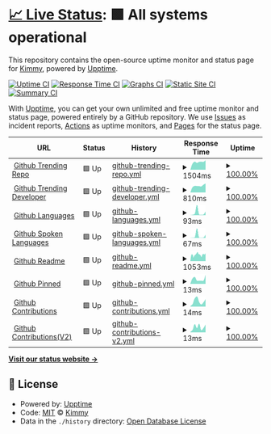 # [📈 Live Status](https://uptime.kimmy.me): <!--live status--> **🟩 All systems operational**

This repository contains the open-source uptime monitor and status page for [Kimmy](https://uptime.kimmy.me), powered by [Upptime](https://github.com/upptime/upptime).

[![Uptime CI](https://github.com/see/uptime/workflows/Uptime%20CI/badge.svg)](https://github.com/see/uptime/actions?query=workflow%3A%22Uptime+CI%22)
[![Response Time CI](https://github.com/see/uptime/workflows/Response%20Time%20CI/badge.svg)](https://github.com/see/uptime/actions?query=workflow%3A%22Response+Time+CI%22)
[![Graphs CI](https://github.com/see/uptime/workflows/Graphs%20CI/badge.svg)](https://github.com/see/uptime/actions?query=workflow%3A%22Graphs+CI%22)
[![Static Site CI](https://github.com/see/uptime/workflows/Static%20Site%20CI/badge.svg)](https://github.com/see/uptime/actions?query=workflow%3A%22Static+Site+CI%22)
[![Summary CI](https://github.com/see/uptime/workflows/Summary%20CI/badge.svg)](https://github.com/see/uptime/actions?query=workflow%3A%22Summary+CI%22)

With [Upptime](https://upptime.js.org), you can get your own unlimited and free uptime monitor and status page, powered entirely by a GitHub repository. We use [Issues](https://github.com/see/uptime/issues) as incident reports, [Actions](https://github.com/see/uptime/actions) as uptime monitors, and [Pages](https://uptime.kimmy.me) for the status page.

<!--start: status pages-->
<!-- This summary is generated by Upptime (https://github.com/upptime/upptime) -->
<!-- Do not edit this manually, your changes will be overwritten -->
<!-- prettier-ignore -->
| URL | Status | History | Response Time | Uptime |
| --- | ------ | ------- | ------------- | ------ |
| <img alt="" src="https://icons.duckduckgo.com/ip3/api.gitterapp.com.ico" height="13"> [Github Trending Repo](https://api.gitterapp.com/repositories) | 🟩 Up | [github-trending-repo.yml](https://github.com/kimmy-wang/uptime/commits/HEAD/history/github-trending-repo.yml) | <details><summary><img alt="Response time graph" src="./graphs/github-trending-repo/response-time-week.png" height="20"> 1504ms</summary><br><a href="https://uptime.kimmy.me/history/github-trending-repo"><img alt="Response time 1617" src="https://img.shields.io/endpoint?url=https%3A%2F%2Fraw.githubusercontent.com%2Fkimmy-wang%2Fuptime%2FHEAD%2Fapi%2Fgithub-trending-repo%2Fresponse-time.json"></a><br><a href="https://uptime.kimmy.me/history/github-trending-repo"><img alt="24-hour response time 1169" src="https://img.shields.io/endpoint?url=https%3A%2F%2Fraw.githubusercontent.com%2Fkimmy-wang%2Fuptime%2FHEAD%2Fapi%2Fgithub-trending-repo%2Fresponse-time-day.json"></a><br><a href="https://uptime.kimmy.me/history/github-trending-repo"><img alt="7-day response time 1504" src="https://img.shields.io/endpoint?url=https%3A%2F%2Fraw.githubusercontent.com%2Fkimmy-wang%2Fuptime%2FHEAD%2Fapi%2Fgithub-trending-repo%2Fresponse-time-week.json"></a><br><a href="https://uptime.kimmy.me/history/github-trending-repo"><img alt="30-day response time 1491" src="https://img.shields.io/endpoint?url=https%3A%2F%2Fraw.githubusercontent.com%2Fkimmy-wang%2Fuptime%2FHEAD%2Fapi%2Fgithub-trending-repo%2Fresponse-time-month.json"></a><br><a href="https://uptime.kimmy.me/history/github-trending-repo"><img alt="1-year response time 1597" src="https://img.shields.io/endpoint?url=https%3A%2F%2Fraw.githubusercontent.com%2Fkimmy-wang%2Fuptime%2FHEAD%2Fapi%2Fgithub-trending-repo%2Fresponse-time-year.json"></a></details> | <details><summary><a href="https://uptime.kimmy.me/history/github-trending-repo">100.00%</a></summary><a href="https://uptime.kimmy.me/history/github-trending-repo"><img alt="All-time uptime 99.99%" src="https://img.shields.io/endpoint?url=https%3A%2F%2Fraw.githubusercontent.com%2Fkimmy-wang%2Fuptime%2FHEAD%2Fapi%2Fgithub-trending-repo%2Fuptime.json"></a><br><a href="https://uptime.kimmy.me/history/github-trending-repo"><img alt="24-hour uptime 100.00%" src="https://img.shields.io/endpoint?url=https%3A%2F%2Fraw.githubusercontent.com%2Fkimmy-wang%2Fuptime%2FHEAD%2Fapi%2Fgithub-trending-repo%2Fuptime-day.json"></a><br><a href="https://uptime.kimmy.me/history/github-trending-repo"><img alt="7-day uptime 100.00%" src="https://img.shields.io/endpoint?url=https%3A%2F%2Fraw.githubusercontent.com%2Fkimmy-wang%2Fuptime%2FHEAD%2Fapi%2Fgithub-trending-repo%2Fuptime-week.json"></a><br><a href="https://uptime.kimmy.me/history/github-trending-repo"><img alt="30-day uptime 100.00%" src="https://img.shields.io/endpoint?url=https%3A%2F%2Fraw.githubusercontent.com%2Fkimmy-wang%2Fuptime%2FHEAD%2Fapi%2Fgithub-trending-repo%2Fuptime-month.json"></a><br><a href="https://uptime.kimmy.me/history/github-trending-repo"><img alt="1-year uptime 100.00%" src="https://img.shields.io/endpoint?url=https%3A%2F%2Fraw.githubusercontent.com%2Fkimmy-wang%2Fuptime%2FHEAD%2Fapi%2Fgithub-trending-repo%2Fuptime-year.json"></a></details>
| <img alt="" src="https://icons.duckduckgo.com/ip3/api.gitterapp.com.ico" height="13"> [Github Trending Developer](https://api.gitterapp.com/developers) | 🟩 Up | [github-trending-developer.yml](https://github.com/kimmy-wang/uptime/commits/HEAD/history/github-trending-developer.yml) | <details><summary><img alt="Response time graph" src="./graphs/github-trending-developer/response-time-week.png" height="20"> 810ms</summary><br><a href="https://uptime.kimmy.me/history/github-trending-developer"><img alt="Response time 829" src="https://img.shields.io/endpoint?url=https%3A%2F%2Fraw.githubusercontent.com%2Fkimmy-wang%2Fuptime%2FHEAD%2Fapi%2Fgithub-trending-developer%2Fresponse-time.json"></a><br><a href="https://uptime.kimmy.me/history/github-trending-developer"><img alt="24-hour response time 773" src="https://img.shields.io/endpoint?url=https%3A%2F%2Fraw.githubusercontent.com%2Fkimmy-wang%2Fuptime%2FHEAD%2Fapi%2Fgithub-trending-developer%2Fresponse-time-day.json"></a><br><a href="https://uptime.kimmy.me/history/github-trending-developer"><img alt="7-day response time 810" src="https://img.shields.io/endpoint?url=https%3A%2F%2Fraw.githubusercontent.com%2Fkimmy-wang%2Fuptime%2FHEAD%2Fapi%2Fgithub-trending-developer%2Fresponse-time-week.json"></a><br><a href="https://uptime.kimmy.me/history/github-trending-developer"><img alt="30-day response time 780" src="https://img.shields.io/endpoint?url=https%3A%2F%2Fraw.githubusercontent.com%2Fkimmy-wang%2Fuptime%2FHEAD%2Fapi%2Fgithub-trending-developer%2Fresponse-time-month.json"></a><br><a href="https://uptime.kimmy.me/history/github-trending-developer"><img alt="1-year response time 810" src="https://img.shields.io/endpoint?url=https%3A%2F%2Fraw.githubusercontent.com%2Fkimmy-wang%2Fuptime%2FHEAD%2Fapi%2Fgithub-trending-developer%2Fresponse-time-year.json"></a></details> | <details><summary><a href="https://uptime.kimmy.me/history/github-trending-developer">100.00%</a></summary><a href="https://uptime.kimmy.me/history/github-trending-developer"><img alt="All-time uptime 99.99%" src="https://img.shields.io/endpoint?url=https%3A%2F%2Fraw.githubusercontent.com%2Fkimmy-wang%2Fuptime%2FHEAD%2Fapi%2Fgithub-trending-developer%2Fuptime.json"></a><br><a href="https://uptime.kimmy.me/history/github-trending-developer"><img alt="24-hour uptime 100.00%" src="https://img.shields.io/endpoint?url=https%3A%2F%2Fraw.githubusercontent.com%2Fkimmy-wang%2Fuptime%2FHEAD%2Fapi%2Fgithub-trending-developer%2Fuptime-day.json"></a><br><a href="https://uptime.kimmy.me/history/github-trending-developer"><img alt="7-day uptime 100.00%" src="https://img.shields.io/endpoint?url=https%3A%2F%2Fraw.githubusercontent.com%2Fkimmy-wang%2Fuptime%2FHEAD%2Fapi%2Fgithub-trending-developer%2Fuptime-week.json"></a><br><a href="https://uptime.kimmy.me/history/github-trending-developer"><img alt="30-day uptime 100.00%" src="https://img.shields.io/endpoint?url=https%3A%2F%2Fraw.githubusercontent.com%2Fkimmy-wang%2Fuptime%2FHEAD%2Fapi%2Fgithub-trending-developer%2Fuptime-month.json"></a><br><a href="https://uptime.kimmy.me/history/github-trending-developer"><img alt="1-year uptime 100.00%" src="https://img.shields.io/endpoint?url=https%3A%2F%2Fraw.githubusercontent.com%2Fkimmy-wang%2Fuptime%2FHEAD%2Fapi%2Fgithub-trending-developer%2Fuptime-year.json"></a></details>
| <img alt="" src="https://icons.duckduckgo.com/ip3/api.gitterapp.com.ico" height="13"> [Github Languages](https://api.gitterapp.com/languages) | 🟩 Up | [github-languages.yml](https://github.com/kimmy-wang/uptime/commits/HEAD/history/github-languages.yml) | <details><summary><img alt="Response time graph" src="./graphs/github-languages/response-time-week.png" height="20"> 93ms</summary><br><a href="https://uptime.kimmy.me/history/github-languages"><img alt="Response time 152" src="https://img.shields.io/endpoint?url=https%3A%2F%2Fraw.githubusercontent.com%2Fkimmy-wang%2Fuptime%2FHEAD%2Fapi%2Fgithub-languages%2Fresponse-time.json"></a><br><a href="https://uptime.kimmy.me/history/github-languages"><img alt="24-hour response time 9" src="https://img.shields.io/endpoint?url=https%3A%2F%2Fraw.githubusercontent.com%2Fkimmy-wang%2Fuptime%2FHEAD%2Fapi%2Fgithub-languages%2Fresponse-time-day.json"></a><br><a href="https://uptime.kimmy.me/history/github-languages"><img alt="7-day response time 93" src="https://img.shields.io/endpoint?url=https%3A%2F%2Fraw.githubusercontent.com%2Fkimmy-wang%2Fuptime%2FHEAD%2Fapi%2Fgithub-languages%2Fresponse-time-week.json"></a><br><a href="https://uptime.kimmy.me/history/github-languages"><img alt="30-day response time 83" src="https://img.shields.io/endpoint?url=https%3A%2F%2Fraw.githubusercontent.com%2Fkimmy-wang%2Fuptime%2FHEAD%2Fapi%2Fgithub-languages%2Fresponse-time-month.json"></a><br><a href="https://uptime.kimmy.me/history/github-languages"><img alt="1-year response time 141" src="https://img.shields.io/endpoint?url=https%3A%2F%2Fraw.githubusercontent.com%2Fkimmy-wang%2Fuptime%2FHEAD%2Fapi%2Fgithub-languages%2Fresponse-time-year.json"></a></details> | <details><summary><a href="https://uptime.kimmy.me/history/github-languages">100.00%</a></summary><a href="https://uptime.kimmy.me/history/github-languages"><img alt="All-time uptime 99.99%" src="https://img.shields.io/endpoint?url=https%3A%2F%2Fraw.githubusercontent.com%2Fkimmy-wang%2Fuptime%2FHEAD%2Fapi%2Fgithub-languages%2Fuptime.json"></a><br><a href="https://uptime.kimmy.me/history/github-languages"><img alt="24-hour uptime 100.00%" src="https://img.shields.io/endpoint?url=https%3A%2F%2Fraw.githubusercontent.com%2Fkimmy-wang%2Fuptime%2FHEAD%2Fapi%2Fgithub-languages%2Fuptime-day.json"></a><br><a href="https://uptime.kimmy.me/history/github-languages"><img alt="7-day uptime 100.00%" src="https://img.shields.io/endpoint?url=https%3A%2F%2Fraw.githubusercontent.com%2Fkimmy-wang%2Fuptime%2FHEAD%2Fapi%2Fgithub-languages%2Fuptime-week.json"></a><br><a href="https://uptime.kimmy.me/history/github-languages"><img alt="30-day uptime 100.00%" src="https://img.shields.io/endpoint?url=https%3A%2F%2Fraw.githubusercontent.com%2Fkimmy-wang%2Fuptime%2FHEAD%2Fapi%2Fgithub-languages%2Fuptime-month.json"></a><br><a href="https://uptime.kimmy.me/history/github-languages"><img alt="1-year uptime 100.00%" src="https://img.shields.io/endpoint?url=https%3A%2F%2Fraw.githubusercontent.com%2Fkimmy-wang%2Fuptime%2FHEAD%2Fapi%2Fgithub-languages%2Fuptime-year.json"></a></details>
| <img alt="" src="https://icons.duckduckgo.com/ip3/api.gitterapp.com.ico" height="13"> [Github Spoken Languages](https://api.gitterapp.com/spoken_languages) | 🟩 Up | [github-spoken-languages.yml](https://github.com/kimmy-wang/uptime/commits/HEAD/history/github-spoken-languages.yml) | <details><summary><img alt="Response time graph" src="./graphs/github-spoken-languages/response-time-week.png" height="20"> 67ms</summary><br><a href="https://uptime.kimmy.me/history/github-spoken-languages"><img alt="Response time 114" src="https://img.shields.io/endpoint?url=https%3A%2F%2Fraw.githubusercontent.com%2Fkimmy-wang%2Fuptime%2FHEAD%2Fapi%2Fgithub-spoken-languages%2Fresponse-time.json"></a><br><a href="https://uptime.kimmy.me/history/github-spoken-languages"><img alt="24-hour response time 4" src="https://img.shields.io/endpoint?url=https%3A%2F%2Fraw.githubusercontent.com%2Fkimmy-wang%2Fuptime%2FHEAD%2Fapi%2Fgithub-spoken-languages%2Fresponse-time-day.json"></a><br><a href="https://uptime.kimmy.me/history/github-spoken-languages"><img alt="7-day response time 67" src="https://img.shields.io/endpoint?url=https%3A%2F%2Fraw.githubusercontent.com%2Fkimmy-wang%2Fuptime%2FHEAD%2Fapi%2Fgithub-spoken-languages%2Fresponse-time-week.json"></a><br><a href="https://uptime.kimmy.me/history/github-spoken-languages"><img alt="30-day response time 92" src="https://img.shields.io/endpoint?url=https%3A%2F%2Fraw.githubusercontent.com%2Fkimmy-wang%2Fuptime%2FHEAD%2Fapi%2Fgithub-spoken-languages%2Fresponse-time-month.json"></a><br><a href="https://uptime.kimmy.me/history/github-spoken-languages"><img alt="1-year response time 97" src="https://img.shields.io/endpoint?url=https%3A%2F%2Fraw.githubusercontent.com%2Fkimmy-wang%2Fuptime%2FHEAD%2Fapi%2Fgithub-spoken-languages%2Fresponse-time-year.json"></a></details> | <details><summary><a href="https://uptime.kimmy.me/history/github-spoken-languages">100.00%</a></summary><a href="https://uptime.kimmy.me/history/github-spoken-languages"><img alt="All-time uptime 100.00%" src="https://img.shields.io/endpoint?url=https%3A%2F%2Fraw.githubusercontent.com%2Fkimmy-wang%2Fuptime%2FHEAD%2Fapi%2Fgithub-spoken-languages%2Fuptime.json"></a><br><a href="https://uptime.kimmy.me/history/github-spoken-languages"><img alt="24-hour uptime 100.00%" src="https://img.shields.io/endpoint?url=https%3A%2F%2Fraw.githubusercontent.com%2Fkimmy-wang%2Fuptime%2FHEAD%2Fapi%2Fgithub-spoken-languages%2Fuptime-day.json"></a><br><a href="https://uptime.kimmy.me/history/github-spoken-languages"><img alt="7-day uptime 100.00%" src="https://img.shields.io/endpoint?url=https%3A%2F%2Fraw.githubusercontent.com%2Fkimmy-wang%2Fuptime%2FHEAD%2Fapi%2Fgithub-spoken-languages%2Fuptime-week.json"></a><br><a href="https://uptime.kimmy.me/history/github-spoken-languages"><img alt="30-day uptime 100.00%" src="https://img.shields.io/endpoint?url=https%3A%2F%2Fraw.githubusercontent.com%2Fkimmy-wang%2Fuptime%2FHEAD%2Fapi%2Fgithub-spoken-languages%2Fuptime-month.json"></a><br><a href="https://uptime.kimmy.me/history/github-spoken-languages"><img alt="1-year uptime 100.00%" src="https://img.shields.io/endpoint?url=https%3A%2F%2Fraw.githubusercontent.com%2Fkimmy-wang%2Fuptime%2FHEAD%2Fapi%2Fgithub-spoken-languages%2Fuptime-year.json"></a></details>
| <img alt="" src="https://icons.duckduckgo.com/ip3/github.gitterapp.com.ico" height="13"> [Github Readme](https://github.gitterapp.com/api/readme?owner=kw214&repo=kw214) | 🟩 Up | [github-readme.yml](https://github.com/kimmy-wang/uptime/commits/HEAD/history/github-readme.yml) | <details><summary><img alt="Response time graph" src="./graphs/github-readme/response-time-week.png" height="20"> 1053ms</summary><br><a href="https://uptime.kimmy.me/history/github-readme"><img alt="Response time 1013" src="https://img.shields.io/endpoint?url=https%3A%2F%2Fraw.githubusercontent.com%2Fkimmy-wang%2Fuptime%2FHEAD%2Fapi%2Fgithub-readme%2Fresponse-time.json"></a><br><a href="https://uptime.kimmy.me/history/github-readme"><img alt="24-hour response time 1119" src="https://img.shields.io/endpoint?url=https%3A%2F%2Fraw.githubusercontent.com%2Fkimmy-wang%2Fuptime%2FHEAD%2Fapi%2Fgithub-readme%2Fresponse-time-day.json"></a><br><a href="https://uptime.kimmy.me/history/github-readme"><img alt="7-day response time 1053" src="https://img.shields.io/endpoint?url=https%3A%2F%2Fraw.githubusercontent.com%2Fkimmy-wang%2Fuptime%2FHEAD%2Fapi%2Fgithub-readme%2Fresponse-time-week.json"></a><br><a href="https://uptime.kimmy.me/history/github-readme"><img alt="30-day response time 936" src="https://img.shields.io/endpoint?url=https%3A%2F%2Fraw.githubusercontent.com%2Fkimmy-wang%2Fuptime%2FHEAD%2Fapi%2Fgithub-readme%2Fresponse-time-month.json"></a><br><a href="https://uptime.kimmy.me/history/github-readme"><img alt="1-year response time 952" src="https://img.shields.io/endpoint?url=https%3A%2F%2Fraw.githubusercontent.com%2Fkimmy-wang%2Fuptime%2FHEAD%2Fapi%2Fgithub-readme%2Fresponse-time-year.json"></a></details> | <details><summary><a href="https://uptime.kimmy.me/history/github-readme">100.00%</a></summary><a href="https://uptime.kimmy.me/history/github-readme"><img alt="All-time uptime 99.94%" src="https://img.shields.io/endpoint?url=https%3A%2F%2Fraw.githubusercontent.com%2Fkimmy-wang%2Fuptime%2FHEAD%2Fapi%2Fgithub-readme%2Fuptime.json"></a><br><a href="https://uptime.kimmy.me/history/github-readme"><img alt="24-hour uptime 100.00%" src="https://img.shields.io/endpoint?url=https%3A%2F%2Fraw.githubusercontent.com%2Fkimmy-wang%2Fuptime%2FHEAD%2Fapi%2Fgithub-readme%2Fuptime-day.json"></a><br><a href="https://uptime.kimmy.me/history/github-readme"><img alt="7-day uptime 100.00%" src="https://img.shields.io/endpoint?url=https%3A%2F%2Fraw.githubusercontent.com%2Fkimmy-wang%2Fuptime%2FHEAD%2Fapi%2Fgithub-readme%2Fuptime-week.json"></a><br><a href="https://uptime.kimmy.me/history/github-readme"><img alt="30-day uptime 100.00%" src="https://img.shields.io/endpoint?url=https%3A%2F%2Fraw.githubusercontent.com%2Fkimmy-wang%2Fuptime%2FHEAD%2Fapi%2Fgithub-readme%2Fuptime-month.json"></a><br><a href="https://uptime.kimmy.me/history/github-readme"><img alt="1-year uptime 99.96%" src="https://img.shields.io/endpoint?url=https%3A%2F%2Fraw.githubusercontent.com%2Fkimmy-wang%2Fuptime%2FHEAD%2Fapi%2Fgithub-readme%2Fuptime-year.json"></a></details>
| <img alt="" src="https://icons.duckduckgo.com/ip3/github.gitterapp.com.ico" height="13"> [Github Pinned](https://github.gitterapp.com/api/pinned?username=kw214) | 🟩 Up | [github-pinned.yml](https://github.com/kimmy-wang/uptime/commits/HEAD/history/github-pinned.yml) | <details><summary><img alt="Response time graph" src="./graphs/github-pinned/response-time-week.png" height="20"> 13ms</summary><br><a href="https://uptime.kimmy.me/history/github-pinned"><img alt="Response time 299" src="https://img.shields.io/endpoint?url=https%3A%2F%2Fraw.githubusercontent.com%2Fkimmy-wang%2Fuptime%2FHEAD%2Fapi%2Fgithub-pinned%2Fresponse-time.json"></a><br><a href="https://uptime.kimmy.me/history/github-pinned"><img alt="24-hour response time 7" src="https://img.shields.io/endpoint?url=https%3A%2F%2Fraw.githubusercontent.com%2Fkimmy-wang%2Fuptime%2FHEAD%2Fapi%2Fgithub-pinned%2Fresponse-time-day.json"></a><br><a href="https://uptime.kimmy.me/history/github-pinned"><img alt="7-day response time 13" src="https://img.shields.io/endpoint?url=https%3A%2F%2Fraw.githubusercontent.com%2Fkimmy-wang%2Fuptime%2FHEAD%2Fapi%2Fgithub-pinned%2Fresponse-time-week.json"></a><br><a href="https://uptime.kimmy.me/history/github-pinned"><img alt="30-day response time 15" src="https://img.shields.io/endpoint?url=https%3A%2F%2Fraw.githubusercontent.com%2Fkimmy-wang%2Fuptime%2FHEAD%2Fapi%2Fgithub-pinned%2Fresponse-time-month.json"></a><br><a href="https://uptime.kimmy.me/history/github-pinned"><img alt="1-year response time 354" src="https://img.shields.io/endpoint?url=https%3A%2F%2Fraw.githubusercontent.com%2Fkimmy-wang%2Fuptime%2FHEAD%2Fapi%2Fgithub-pinned%2Fresponse-time-year.json"></a></details> | <details><summary><a href="https://uptime.kimmy.me/history/github-pinned">100.00%</a></summary><a href="https://uptime.kimmy.me/history/github-pinned"><img alt="All-time uptime 93.68%" src="https://img.shields.io/endpoint?url=https%3A%2F%2Fraw.githubusercontent.com%2Fkimmy-wang%2Fuptime%2FHEAD%2Fapi%2Fgithub-pinned%2Fuptime.json"></a><br><a href="https://uptime.kimmy.me/history/github-pinned"><img alt="24-hour uptime 100.00%" src="https://img.shields.io/endpoint?url=https%3A%2F%2Fraw.githubusercontent.com%2Fkimmy-wang%2Fuptime%2FHEAD%2Fapi%2Fgithub-pinned%2Fuptime-day.json"></a><br><a href="https://uptime.kimmy.me/history/github-pinned"><img alt="7-day uptime 100.00%" src="https://img.shields.io/endpoint?url=https%3A%2F%2Fraw.githubusercontent.com%2Fkimmy-wang%2Fuptime%2FHEAD%2Fapi%2Fgithub-pinned%2Fuptime-week.json"></a><br><a href="https://uptime.kimmy.me/history/github-pinned"><img alt="30-day uptime 100.00%" src="https://img.shields.io/endpoint?url=https%3A%2F%2Fraw.githubusercontent.com%2Fkimmy-wang%2Fuptime%2FHEAD%2Fapi%2Fgithub-pinned%2Fuptime-month.json"></a><br><a href="https://uptime.kimmy.me/history/github-pinned"><img alt="1-year uptime 99.98%" src="https://img.shields.io/endpoint?url=https%3A%2F%2Fraw.githubusercontent.com%2Fkimmy-wang%2Fuptime%2FHEAD%2Fapi%2Fgithub-pinned%2Fuptime-year.json"></a></details>
| <img alt="" src="https://icons.duckduckgo.com/ip3/github.gitterapp.com.ico" height="13"> [Github Contributions](https://github.gitterapp.com/api/contributions?username=kw214&from=2021-01-01&to=2021-12-31) | 🟩 Up | [github-contributions.yml](https://github.com/kimmy-wang/uptime/commits/HEAD/history/github-contributions.yml) | <details><summary><img alt="Response time graph" src="./graphs/github-contributions/response-time-week.png" height="20"> 14ms</summary><br><a href="https://uptime.kimmy.me/history/github-contributions"><img alt="Response time 336" src="https://img.shields.io/endpoint?url=https%3A%2F%2Fraw.githubusercontent.com%2Fkimmy-wang%2Fuptime%2FHEAD%2Fapi%2Fgithub-contributions%2Fresponse-time.json"></a><br><a href="https://uptime.kimmy.me/history/github-contributions"><img alt="24-hour response time 6" src="https://img.shields.io/endpoint?url=https%3A%2F%2Fraw.githubusercontent.com%2Fkimmy-wang%2Fuptime%2FHEAD%2Fapi%2Fgithub-contributions%2Fresponse-time-day.json"></a><br><a href="https://uptime.kimmy.me/history/github-contributions"><img alt="7-day response time 14" src="https://img.shields.io/endpoint?url=https%3A%2F%2Fraw.githubusercontent.com%2Fkimmy-wang%2Fuptime%2FHEAD%2Fapi%2Fgithub-contributions%2Fresponse-time-week.json"></a><br><a href="https://uptime.kimmy.me/history/github-contributions"><img alt="30-day response time 33" src="https://img.shields.io/endpoint?url=https%3A%2F%2Fraw.githubusercontent.com%2Fkimmy-wang%2Fuptime%2FHEAD%2Fapi%2Fgithub-contributions%2Fresponse-time-month.json"></a><br><a href="https://uptime.kimmy.me/history/github-contributions"><img alt="1-year response time 397" src="https://img.shields.io/endpoint?url=https%3A%2F%2Fraw.githubusercontent.com%2Fkimmy-wang%2Fuptime%2FHEAD%2Fapi%2Fgithub-contributions%2Fresponse-time-year.json"></a></details> | <details><summary><a href="https://uptime.kimmy.me/history/github-contributions">100.00%</a></summary><a href="https://uptime.kimmy.me/history/github-contributions"><img alt="All-time uptime 99.99%" src="https://img.shields.io/endpoint?url=https%3A%2F%2Fraw.githubusercontent.com%2Fkimmy-wang%2Fuptime%2FHEAD%2Fapi%2Fgithub-contributions%2Fuptime.json"></a><br><a href="https://uptime.kimmy.me/history/github-contributions"><img alt="24-hour uptime 100.00%" src="https://img.shields.io/endpoint?url=https%3A%2F%2Fraw.githubusercontent.com%2Fkimmy-wang%2Fuptime%2FHEAD%2Fapi%2Fgithub-contributions%2Fuptime-day.json"></a><br><a href="https://uptime.kimmy.me/history/github-contributions"><img alt="7-day uptime 100.00%" src="https://img.shields.io/endpoint?url=https%3A%2F%2Fraw.githubusercontent.com%2Fkimmy-wang%2Fuptime%2FHEAD%2Fapi%2Fgithub-contributions%2Fuptime-week.json"></a><br><a href="https://uptime.kimmy.me/history/github-contributions"><img alt="30-day uptime 100.00%" src="https://img.shields.io/endpoint?url=https%3A%2F%2Fraw.githubusercontent.com%2Fkimmy-wang%2Fuptime%2FHEAD%2Fapi%2Fgithub-contributions%2Fuptime-month.json"></a><br><a href="https://uptime.kimmy.me/history/github-contributions"><img alt="1-year uptime 99.99%" src="https://img.shields.io/endpoint?url=https%3A%2F%2Fraw.githubusercontent.com%2Fkimmy-wang%2Fuptime%2FHEAD%2Fapi%2Fgithub-contributions%2Fuptime-year.json"></a></details>
| <img alt="" src="https://icons.duckduckgo.com/ip3/github.gitterapp.com.ico" height="13"> [Github Contributions(V2)](https://github.gitterapp.com/api/v2/contributions?username=kw214&from=2021-01-01&to=2021-12-31) | 🟩 Up | [github-contributions-v2.yml](https://github.com/kimmy-wang/uptime/commits/HEAD/history/github-contributions-v2.yml) | <details><summary><img alt="Response time graph" src="./graphs/github-contributions-v2/response-time-week.png" height="20"> 13ms</summary><br><a href="https://uptime.kimmy.me/history/github-contributions-v2"><img alt="Response time 298" src="https://img.shields.io/endpoint?url=https%3A%2F%2Fraw.githubusercontent.com%2Fkimmy-wang%2Fuptime%2FHEAD%2Fapi%2Fgithub-contributions-v2%2Fresponse-time.json"></a><br><a href="https://uptime.kimmy.me/history/github-contributions-v2"><img alt="24-hour response time 9" src="https://img.shields.io/endpoint?url=https%3A%2F%2Fraw.githubusercontent.com%2Fkimmy-wang%2Fuptime%2FHEAD%2Fapi%2Fgithub-contributions-v2%2Fresponse-time-day.json"></a><br><a href="https://uptime.kimmy.me/history/github-contributions-v2"><img alt="7-day response time 13" src="https://img.shields.io/endpoint?url=https%3A%2F%2Fraw.githubusercontent.com%2Fkimmy-wang%2Fuptime%2FHEAD%2Fapi%2Fgithub-contributions-v2%2Fresponse-time-week.json"></a><br><a href="https://uptime.kimmy.me/history/github-contributions-v2"><img alt="30-day response time 14" src="https://img.shields.io/endpoint?url=https%3A%2F%2Fraw.githubusercontent.com%2Fkimmy-wang%2Fuptime%2FHEAD%2Fapi%2Fgithub-contributions-v2%2Fresponse-time-month.json"></a><br><a href="https://uptime.kimmy.me/history/github-contributions-v2"><img alt="1-year response time 356" src="https://img.shields.io/endpoint?url=https%3A%2F%2Fraw.githubusercontent.com%2Fkimmy-wang%2Fuptime%2FHEAD%2Fapi%2Fgithub-contributions-v2%2Fresponse-time-year.json"></a></details> | <details><summary><a href="https://uptime.kimmy.me/history/github-contributions-v2">100.00%</a></summary><a href="https://uptime.kimmy.me/history/github-contributions-v2"><img alt="All-time uptime 99.99%" src="https://img.shields.io/endpoint?url=https%3A%2F%2Fraw.githubusercontent.com%2Fkimmy-wang%2Fuptime%2FHEAD%2Fapi%2Fgithub-contributions-v2%2Fuptime.json"></a><br><a href="https://uptime.kimmy.me/history/github-contributions-v2"><img alt="24-hour uptime 100.00%" src="https://img.shields.io/endpoint?url=https%3A%2F%2Fraw.githubusercontent.com%2Fkimmy-wang%2Fuptime%2FHEAD%2Fapi%2Fgithub-contributions-v2%2Fuptime-day.json"></a><br><a href="https://uptime.kimmy.me/history/github-contributions-v2"><img alt="7-day uptime 100.00%" src="https://img.shields.io/endpoint?url=https%3A%2F%2Fraw.githubusercontent.com%2Fkimmy-wang%2Fuptime%2FHEAD%2Fapi%2Fgithub-contributions-v2%2Fuptime-week.json"></a><br><a href="https://uptime.kimmy.me/history/github-contributions-v2"><img alt="30-day uptime 100.00%" src="https://img.shields.io/endpoint?url=https%3A%2F%2Fraw.githubusercontent.com%2Fkimmy-wang%2Fuptime%2FHEAD%2Fapi%2Fgithub-contributions-v2%2Fuptime-month.json"></a><br><a href="https://uptime.kimmy.me/history/github-contributions-v2"><img alt="1-year uptime 99.99%" src="https://img.shields.io/endpoint?url=https%3A%2F%2Fraw.githubusercontent.com%2Fkimmy-wang%2Fuptime%2FHEAD%2Fapi%2Fgithub-contributions-v2%2Fuptime-year.json"></a></details>

<!--end: status pages-->

[**Visit our status website →**](https://uptime.kimmy.me)

## 📄 License

- Powered by: [Upptime](https://github.com/upptime/upptime)
- Code: [MIT](./LICENSE) © [Kimmy](https://uptime.kimmy.me)
- Data in the `./history` directory: [Open Database License](https://opendatacommons.org/licenses/odbl/1-0/)
